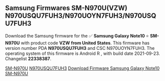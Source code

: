 <h2>Samsung Firmwares SM-N970U(VZW) N970USQU7FUH3/N970UOYN7FUH3/N970USQU7FUH3</h2>
Download the Samsung firmware for the ✅ <strong>Samsung Galaxy Note10 </strong> ⭐ <strong>SM-N970U</strong> with product code <strong>VZW</strong> <strong> from United States</strong>. This firmware has version number PDA <strong>N970USQU7FUH3</strong> and CSC N970UOYN7FUH3. The operating system of this firmware is Android R , with build date 2021-09-23. Changelist <strong>22338387</strong>.


[SM-N970U](https://samfirm.shop/samsung/model/SM-N970U)
[N970USQU7FUH3](https://samfirm.shop/samsung/pda/N970USQU7FUH3)
[Download Firmware Samsung Galaxy Note10 SM-N970U](https://samfirm.shop/samsung/firmware/458434)
